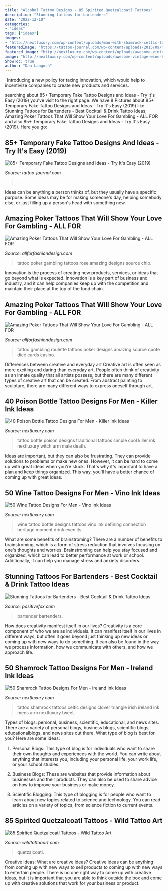 ```yaml
---
title: "Alcohol Tattoo Designs - 85 Spirited Quetzalcoatl Tattoos"
description: "Stunning tattoos for bartenders"
date: "2022-12-10"
categories:
- "ideas"
tags: ["ideas"]
images:
- "http://nextluxury.com/wp-content/uploads/man-with-shamrock-celtic-tattoo-on-arm.jpg"
featuredImage: "https://tattoo-journal.com/wp-content/uploads/2015/09/fake-tattoo-56-650x650.jpg"
featured_image: "http://nextluxury.com/wp-content/uploads/awesome-vintage-wine-bottle-inner-forearm-tattoos-for-men.jpg"
image: "http://nextluxury.com/wp-content/uploads/awesome-vintage-wine-bottle-inner-forearm-tattoos-for-men.jpg"
ShowToc: true
author: "Dan Langosh"
---
```



-Introducing a new policy for taxing innovation, which would help to incentivize companies to create new products and services.

	

		
searching about 85+ Temporary Fake Tattoo Designs and Ideas - Try It&#039;s Easy (2019) you've visit to the right page. We have 8 Pictures about 85+ Temporary Fake Tattoo Designs and Ideas - Try It&#039;s Easy (2019) like Stunning Tattoos for Bartenders - Best Cocktail &amp; Drink Tattoo Ideas, Amazing Poker Tattoos That Will Show Your Love For Gambling - ALL FOR and also 85+ Temporary Fake Tattoo Designs and Ideas - Try It&#039;s Easy (2019). Here you go:
		
    
## 85+ Temporary Fake Tattoo Designs And Ideas - Try It&#039;s Easy (2019)

<img loading=lazy src="https://tattoo-journal.com/wp-content/uploads/2015/09/fake-tattoo-56-650x650.jpg" onerror="this.onerror=null;this.src='https://tse3.mm.bing.net/th?id=OIP.khaaACzBwHuKeb-rbEx_QgHaHa&amp;pid=15.1';" alt="85+ Temporary Fake Tattoo Designs and Ideas - Try It&#039;s Easy (2019)">

_Source: tattoo-journal.com_

>. 

	

Ideas can be anything a person thinks of, but they usually have a specific purpose. Some ideas may be for making someone's day, helping somebody else, or just filling up a person's head with something new.

    
## Amazing Poker Tattoos That Will Show Your Love For Gambling - ALL FOR

<img loading=lazy src="https://allforfashiondesign.com/wp-content/uploads/2020/02/poker-chip-tattoos-9.jpg" onerror="this.onerror=null;this.src='https://tse1.mm.bing.net/th?id=OIP.gXoEJZlbKXIKGseuQQOzdAELEs&amp;pid=15.1';" alt="Amazing Poker Tattoos That Will Show Your Love For Gambling - ALL FOR">

_Source: allforfashiondesign.com_

>tattoo poker gambling tattoos rose amazing designs source chip. 

	

Innovation is the process of creating new products, services, or ideas that go beyond what is expected. Innovation is a key part of business and industry, and it can help companies keep up with the competition and maintain their place at the top of the food chain.

    
## Amazing Poker Tattoos That Will Show Your Love For Gambling - ALL FOR

<img loading=lazy src="https://allforfashiondesign.com/wp-content/uploads/2020/02/poker-chip-tattoos-10.jpg" onerror="this.onerror=null;this.src='https://tse2.mm.bing.net/th?id=OIP.PBFRGtxNiR6AAHpO1d-AeQHaHa&amp;pid=15.1';" alt="Amazing Poker Tattoos That Will Show Your Love For Gambling - ALL FOR">

_Source: allforfashiondesign.com_

>tattoo gambling roulette tattoos poker designs amazing source quote dice cards casino. 

	

Differences between creative and everyday art
Creative art is often seen as more exciting and daring than everyday art. People often think of creativity as an innate quality that all artists possess, but there are many different types of creative art that can be created. From abstract painting to sculpture, there are many different ways to express oneself through art.

    
## 40 Poison Bottle Tattoo Designs For Men - Killer Ink Ideas

<img loading=lazy src="http://nextluxury.com/wp-content/uploads/cool-male-simple-old-school-traditional-poison-bottle-tattoo-designs-on-arm.jpg" onerror="this.onerror=null;this.src='https://tse4.mm.bing.net/th?id=OIP.EtCfl8ElYP5oGCwKRaT8xQHaHa&amp;pid=15.1';" alt="40 Poison Bottle Tattoo Designs For Men - Killer Ink Ideas">

_Source: nextluxury.com_

>tattoo bottle poison designs traditional tattoos simple cool killer ink nextluxury witch arm male death. 

	

Ideas are important, but they can also be frustrating. They can provide solutions to problems or make new ones. However, it can be hard to come up with great ideas when you're stuck. That's why it's important to have a plan and keep things organized. This way, you'll have a better chance of coming up with great ideas.

    
## 50 Wine Tattoo Designs For Men - Vino Ink Ideas

<img loading=lazy src="http://nextluxury.com/wp-content/uploads/awesome-vintage-wine-bottle-inner-forearm-tattoos-for-men.jpg" onerror="this.onerror=null;this.src='https://tse1.mm.bing.net/th?id=OIP.y3EZecEi2dNsuiehXABfoAHaJP&amp;pid=15.1';" alt="50 Wine Tattoo Designs For Men - Vino Ink Ideas">

_Source: nextluxury.com_

>wine tattoo bottle designs tattoos vino ink defining connection heritage moment drink even its. 

	

What are some benefits of brainstroming?
There are a number of benefits to brainstroming, which is a form of stress reduction that involves focusing on one's thoughts and worries. Brainstroming can help you stay focused and organized, which can lead to better performance at work or school. Additionally, it can help you manage stress and anxiety disorders.

    
## Stunning Tattoos For Bartenders - Best Cocktail &amp; Drink Tattoo Ideas

<img loading=lazy src="https://positivefox.com/wp-content/uploads/2018/12/bartender-tattoo-tattoo-alcohol-drink-tattoo-beer.jpg" onerror="this.onerror=null;this.src='https://tse1.mm.bing.net/th?id=OIP.Ox3xSpqh2IvDpUwXXh6PLgHaHa&amp;pid=15.1';" alt="Stunning Tattoos for Bartenders - Best Cocktail &amp; Drink Tattoo Ideas">

_Source: positivefox.com_

>bartender bartenders. 

	

How does creativity manifest itself in our lives?
Creativity is a core component of who we are as individuals. It can manifest itself in our lives in different ways, but often it goes beyond just thinking up new ideas or coming up with new ways to do something. It can also be found in the way we process information, how we communicate with others, and how we approach life.

    
## 50 Shamrock Tattoo Designs For Men - Ireland Ink Ideas

<img loading=lazy src="http://nextluxury.com/wp-content/uploads/man-with-shamrock-celtic-tattoo-on-arm.jpg" onerror="this.onerror=null;this.src='https://tse2.mm.bing.net/th?id=OIP.wUHuJb7tzqzi60Po4LBe5AAAAA&amp;pid=15.1';" alt="50 Shamrock Tattoo Designs For Men - Ireland Ink Ideas">

_Source: nextluxury.com_

>tattoo shamrock tattoos celtic designs clover triangle irish ireland ink mens arm nextluxury tweet. 

	

Types of blogs: personal, business, scientific, educational, and news sites.
There are a variety of personal blogs, business blogs, scientific blogs, educationalblogs, and news sites out there. What type of blog is best for you? Here are some ideas:
1. Personal Blogs: This type of blog is for individuals who want to share their own thoughts and experiences with the world. You can write about anything that interests you, including your personal life, your work life, or your school studies.

2. Business Blogs: These are websites that provide information about businesses and their products. They can also be used to share advice on how to improve your business or make money.

3. Scientific Blogging: This type of blogging is for people who want to learn about new topics related to science and technology. You can read articles on a variety of topics, from science fiction to current events.


    
## 85 Spirited Quetzalcoatl Tattoos - Wild Tattoo Art

<img loading=lazy src="https://www.wildtattooart.com/wp-content/uploads/2021/06/Quetzalcoatl_Tattoos_06062165.jpg" onerror="this.onerror=null;this.src='https://tse3.mm.bing.net/th?id=OIP.7UlMBEI1DMNc-X_skimn4gHaI9&amp;pid=15.1';" alt="85 Spirited Quetzalcoatl Tattoos - Wild Tattoo Art">

_Source: wildtattooart.com_

>quetzalcoatl. 

	

Creative ideas: What are creative ideas?
Creative ideas can be anything from coming up with new ways to sell products to coming up with new ways to entertain people. There is no one right way to come up with creative ideas, but it is important that you are able to think outside the box and come up with creative solutions that work for your business or product.

